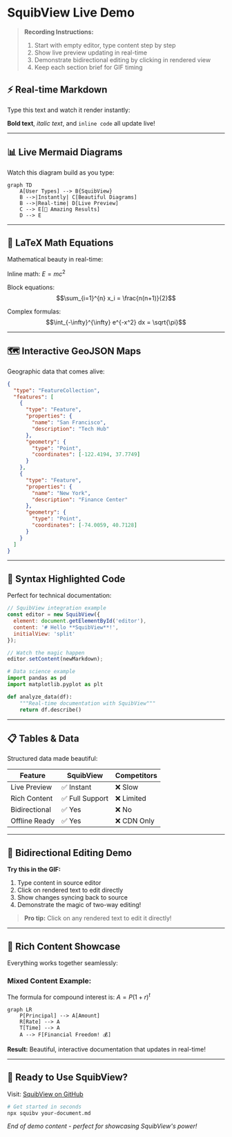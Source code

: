 # SquibView Live Demo

> **Recording Instructions:**
> 1. Start with empty editor, type content step by step
> 2. Show live preview updating in real-time
> 3. Demonstrate bidirectional editing by clicking in rendered view
> 4. Keep each section brief for GIF timing

## ⚡ Real-time Markdown
Type this text and watch it render instantly:

**Bold text**, *italic text*, and `inline code` all update live!

---

## 📊 Live Mermaid Diagrams
Watch this diagram build as you type:

```mermaid
graph TD
    A[User Types] --> B{SquibView}
    B -->|Instantly| C[Beautiful Diagrams]
    B -->|Real-time| D[Live Preview]
    C --> E[🎉 Amazing Results]
    D --> E
```

---

## 🧮 LaTeX Math Equations
Mathematical beauty in real-time:

Inline math: $E = mc^2$

Block equations:
$$\sum_{i=1}^{n} x_i = \frac{n(n+1)}{2}$$

Complex formulas:
$$\int_{-\infty}^{\infty} e^{-x^2} dx = \sqrt{\pi}$$

---

## 🗺️ Interactive GeoJSON Maps
Geographic data that comes alive:

```geojson
{
  "type": "FeatureCollection",
  "features": [
    {
      "type": "Feature",
      "properties": {
        "name": "San Francisco",
        "description": "Tech Hub"
      },
      "geometry": {
        "type": "Point",
        "coordinates": [-122.4194, 37.7749]
      }
    },
    {
      "type": "Feature", 
      "properties": {
        "name": "New York",
        "description": "Finance Center"
      },
      "geometry": {
        "type": "Point",
        "coordinates": [-74.0059, 40.7128]
      }
    }
  ]
}
```

---

## 🎯 Syntax Highlighted Code
Perfect for technical documentation:

```javascript
// SquibView integration example
const editor = new SquibView({
  element: document.getElementById('editor'),
  content: '# Hello **SquibView**!',
  initialView: 'split'
});

// Watch the magic happen
editor.setContent(newMarkdown);
```

```python
# Data science example
import pandas as pd
import matplotlib.pyplot as plt

def analyze_data(df):
    """Real-time documentation with SquibView"""
    return df.describe()
```

---

## 📋 Tables & Data
Structured data made beautiful:

| Feature | SquibView | Competitors |
|---------|-----------|-------------|
| Live Preview | ✅ Instant | ❌ Slow |
| Rich Content | ✅ Full Support | ❌ Limited |
| Bidirectional | ✅ Yes | ❌ No |
| Offline Ready | ✅ Yes | ❌ CDN Only |

---

## 🔄 Bidirectional Editing Demo
**Try this in the GIF:**
1. Type content in source editor
2. Click on rendered text to edit directly
3. Show changes syncing back to source
4. Demonstrate the magic of two-way editing!

> **Pro tip:** Click on any rendered text to edit it directly!

---

## 🎨 Rich Content Showcase
Everything works together seamlessly:

### Mixed Content Example:
The formula for compound interest is: $A = P(1 + r)^t$

```mermaid
graph LR
    P[Principal] --> A[Amount]
    R[Rate] --> A
    T[Time] --> A
    A --> F[Financial Freedom! 💰]
```

**Result:** Beautiful, interactive documentation that updates in real-time!

---

## 🚀 Ready to Use SquibView?

Visit: [SquibView on GitHub](https://github.com/deftio/squibview)

```bash
# Get started in seconds
npx squibv your-document.md
```

*End of demo content - perfect for showcasing SquibView's power!*
